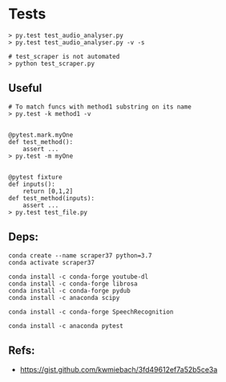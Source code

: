 # Tests

```
> py.test test_audio_analyser.py
> py.test test_audio_analyser.py -v -s

# test_scraper is not automated
> python test_scraper.py
```

## Useful

```
# To match funcs with method1 substring on its name
> py.test -k method1 -v


@pytest.mark.myOne
def test_method():
	assert ...
> py.test -m myOne 


@pytest fixture
def inputs():
    return [0,1,2]
def test_method(inputs):
	assert ...
> py.test test_file.py
```


## Deps:

```
conda create --name scraper37 python=3.7
conda activate scraper37

conda install -c conda-forge youtube-dl
conda install -c conda-forge librosa
conda install -c conda-forge pydub
conda install -c anaconda scipy

conda install -c conda-forge SpeechRecognition

conda install -c anaconda pytest
```

## Refs:

- https://gist.github.com/kwmiebach/3fd49612ef7a52b5ce3a
